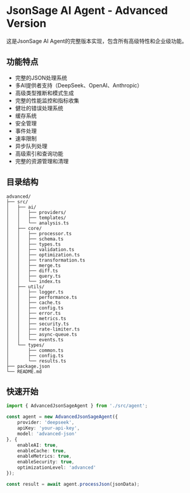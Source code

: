 # JsonSage AI Agent - Advanced Version

这是JsonSage AI Agent的完整版本实现，包含所有高级特性和企业级功能。

## 功能特点

- 完整的JSON处理系统
- 多AI提供者支持（DeepSeek、OpenAI、Anthropic）
- 高级类型推断和模式生成
- 完整的性能监控和指标收集
- 健壮的错误处理系统
- 缓存系统
- 安全管理
- 事件处理
- 速率限制
- 异步队列处理
- 高级索引和查询功能
- 完整的资源管理和清理

## 目录结构

```
advanced/
├── src/
│   ├── ai/
│   │   ├── providers/
│   │   ├── templates/
│   │   └── analysis.ts
│   ├── core/
│   │   ├── processor.ts
│   │   ├── schema.ts
│   │   ├── types.ts
│   │   ├── validation.ts
│   │   ├── optimization.ts
│   │   ├── transformation.ts
│   │   ├── merge.ts
│   │   ├── diff.ts
│   │   ├── query.ts
│   │   └── index.ts
│   ├── utils/
│   │   ├── logger.ts
│   │   ├── performance.ts
│   │   ├── cache.ts
│   │   ├── config.ts
│   │   ├── error.ts
│   │   ├── metrics.ts
│   │   ├── security.ts
│   │   ├── rate-limiter.ts
│   │   ├── async-queue.ts
│   │   └── events.ts
│   └── types/
│       ├── common.ts
│       ├── config.ts
│       └── results.ts
├── package.json
└── README.md
```

## 快速开始

```typescript
import { AdvancedJsonSageAgent } from './src/agent';

const agent = new AdvancedJsonSageAgent({
    provider: 'deepseek',
    apiKey: 'your-api-key',
    model: 'advanced-json'
}, {
    enableAI: true,
    enableCache: true,
    enableMetrics: true,
    enableSecurity: true,
    optimizationLevel: 'advanced'
});

const result = await agent.processJson(jsonData);
```
